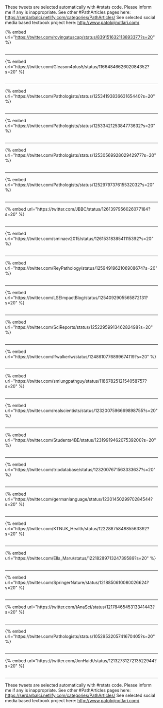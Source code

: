 

These tweets are selected automatically with #rstats code. Please inform me if any is inappropriate.
See other #PathArticles pages here: https://serdarbalci.netlify.com/categories/PathArticles/ 
See selected social media based textbook project here: http://www.patolojinotlari.com/

{% embed url="https://twitter.com/rovingatuscap/status/839151632113893377?s=20" %}<br>
<br>
<hr>
{% embed url="https://twitter.com/Gleason4plus5/status/1166484662602084352?s=20" %}<br>
<br>
<hr>
{% embed url="https://twitter.com/Pathologists/status/1253419383663165440?s=20" %}<br>
<br>
<hr>
{% embed url="https://twitter.com/Pathologists/status/1253342125384773632?s=20" %}<br>
<br>
<hr>
{% embed url="https://twitter.com/Pathologists/status/1253056992802942977?s=20" %}<br>
<br>
<hr>
{% embed url="https://twitter.com/Pathologists/status/1252979737615532032?s=20" %}<br>
<br>
<hr>
{% embed url="https://twitter.com/JBBC/status/1261397956026077184?s=20" %}<br>
<br>
<hr>
{% embed url="https://twitter.com/sminaev2015/status/1261531838541115392?s=20" %}<br>
<br>
<hr>
{% embed url="https://twitter.com/ReyPathology/status/1259491962106908674?s=20" %}<br>
<br>
<hr>
{% embed url="https://twitter.com/LSEImpactBlog/status/1254092905565872131?s=20" %}<br>
<br>
<hr>
{% embed url="https://twitter.com/SciReports/status/1252295991346282498?s=20" %}<br>
<br>
<hr>
{% embed url="https://twitter.com/lfwalkerlw/status/1248610776899674119?s=20" %}<br>
<br>
<hr>
{% embed url="https://twitter.com/smlungpathguy/status/1186782512154058757?s=20" %}<br>
<br>
<hr>
{% embed url="https://twitter.com/realscientists/status/1232007596669898755?s=20" %}<br>
<br>
<hr>
{% embed url="https://twitter.com/Students4BE/status/1231991946207539200?s=20" %}<br>
<br>
<hr>
{% embed url="https://twitter.com/tripdatabase/status/1232007671563333637?s=20" %}<br>
<br>
<hr>
{% embed url="https://twitter.com/germanlanguage/status/1230145029970284544?s=20" %}<br>
<br>
<hr>
{% embed url="https://twitter.com/KTNUK_Health/status/1222887584885563392?s=20" %}<br>
<br>
<hr>
{% embed url="https://twitter.com/Ella_Maru/status/1221828971324739586?s=20" %}<br>
<br>
<hr>
{% embed url="https://twitter.com/SpringerNature/status/1218850610080026624?s=20" %}<br>
<br>
<hr>
{% embed url="https://twitter.com/tAnaSci/status/1217846545313341443?s=20" %}<br>
<br>
<hr>
{% embed url="https://twitter.com/Pathologists/status/1052953205741670405?s=20" %}<br>
<br>
<hr>
{% embed url="https://twitter.com/JonHaidt/status/1213273127213522944?s=20" %}<br>
<br>
<hr>


These tweets are selected automatically with #rstats code. Please inform me if any is inappropriate.
See other #PathArticles pages here: https://serdarbalci.netlify.com/categories/PathArticles/ 
See selected social media based textbook project here: http://www.patolojinotlari.com/
